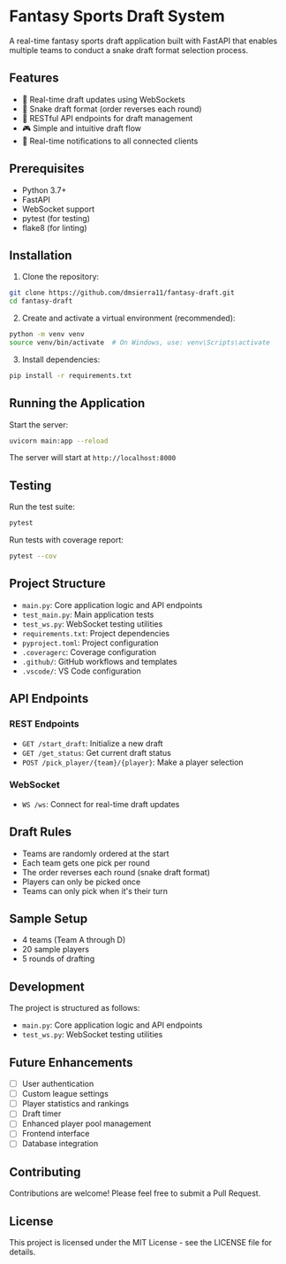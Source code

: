 # Fantasy Sports Draft System

A real-time fantasy sports draft application built with FastAPI that enables multiple teams to conduct a snake draft format selection process.

## Features

- 🎯 Real-time draft updates using WebSockets
- 🔄 Snake draft format (order reverses each round)
- 📱 RESTful API endpoints for draft management
- 🎮 Simple and intuitive draft flow
- 🔔 Real-time notifications to all connected clients

## Prerequisites

- Python 3.7+
- FastAPI
- WebSocket support
- pytest (for testing)
- flake8 (for linting)

## Installation

1. Clone the repository:
```bash
git clone https://github.com/dmsierra11/fantasy-draft.git
cd fantasy-draft
```

2. Create and activate a virtual environment (recommended):
```bash
python -m venv venv
source venv/bin/activate  # On Windows, use: venv\Scripts\activate
```

3. Install dependencies:
```bash
pip install -r requirements.txt
```

## Running the Application

Start the server:
```bash
uvicorn main:app --reload
```

The server will start at `http://localhost:8000`

## Testing

Run the test suite:
```bash
pytest
```

Run tests with coverage report:
```bash
pytest --cov
```

## Project Structure

- `main.py`: Core application logic and API endpoints
- `test_main.py`: Main application tests
- `test_ws.py`: WebSocket testing utilities
- `requirements.txt`: Project dependencies
- `pyproject.toml`: Project configuration
- `.coveragerc`: Coverage configuration
- `.github/`: GitHub workflows and templates
- `.vscode/`: VS Code configuration

## API Endpoints

### REST Endpoints

- `GET /start_draft`: Initialize a new draft
- `GET /get_status`: Get current draft status
- `POST /pick_player/{team}/{player}`: Make a player selection

### WebSocket

- `WS /ws`: Connect for real-time draft updates

## Draft Rules

- Teams are randomly ordered at the start
- Each team gets one pick per round
- The order reverses each round (snake draft format)
- Players can only be picked once
- Teams can only pick when it's their turn

## Sample Setup

- 4 teams (Team A through D)
- 20 sample players
- 5 rounds of drafting

## Development

The project is structured as follows:
- `main.py`: Core application logic and API endpoints
- `test_ws.py`: WebSocket testing utilities

## Future Enhancements

- [ ] User authentication
- [ ] Custom league settings
- [ ] Player statistics and rankings
- [ ] Draft timer
- [ ] Enhanced player pool management
- [ ] Frontend interface
- [ ] Database integration

## Contributing

Contributions are welcome! Please feel free to submit a Pull Request.

## License

This project is licensed under the MIT License - see the LICENSE file for details. 
